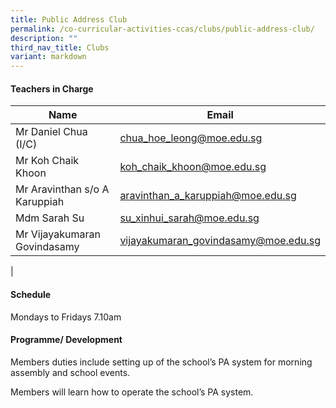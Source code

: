 ```yaml
---
title: Public Address Club
permalink: /co-curricular-activities-ccas/clubs/public-address-club/
description: ""
third_nav_title: Clubs
variant: markdown
---
```

#### **Teachers in Charge**


| Name | Email |
| -------- | -------- | 
| Mr	Daniel Chua (I/C)	|[chua_hoe_leong@moe.edu.sg](mailto:chua_hoe_leong@moe.edu.sg)|
| Mr	Koh Chaik Khoon	|[koh_chaik_khoon@moe.edu.sg](mailto:koh_chaik_khoon@moe.edu.sg)|
| Mr	Aravinthan s/o A Karuppiah |[aravinthan_a_karuppiah@moe.edu.sg](mailto:aravinthan_a_karuppiah@moe.edu.sg)|
| Mdm Sarah Su |[su_xinhui_sarah@moe.edu.sg](mailto:su_xinhui_sarah@moe.edu.sg)|
| Mr Vijayakumaran Govindasamy |[vijayakumaran_govindasamy@moe.edu.sg](mailto:vijayakumaran_govindasamy@moe.edu.sg)|
|

#### **Schedule**

Mondays to Fridays 7.10am <br>

#### **Programme/ Development**


Members duties include setting up of the school’s PA system for morning assembly and school events. 

Members will learn how to operate the school’s PA system.